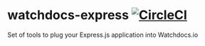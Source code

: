 # watchdocs-express  [![CircleCI](https://circleci.com/gh/kkalamarski/watchdocs-express.svg?style=svg)](https://circleci.com/gh/kkalamarski/watchdocs-express)
Set of tools to plug your Express.js application into Watchdocs.io
